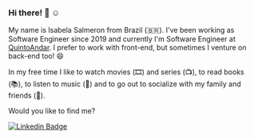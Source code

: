 ### Hi there! 👋 :relaxed:

My name is Isabela Salmeron from Brazil (🇧🇷). I've been working as Software Engineer since 2019 and currently I'm Software Engineer at [QuintoAndar](https://quintoandar.com.br). I prefer to work with front-end, but sometimes I venture on back-end too! :smile: 

In my free time I like to watch movies (🎞️) and series (📺), to read books (📚), to listen to music (🎵) and to go out to socialize with my family and friends (🍺).

Would you like to find me?

[![Linkedin Badge](https://img.shields.io/badge/-LinkedIn-blue?style=flat-square&logo=Linkedin&logoColor=white&link=https://www.linkedin.com/in/isabelasalmeron)](https://www.linkedin.com/in/isabelasalmeron)

